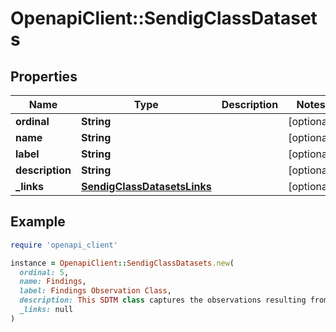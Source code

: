 # OpenapiClient::SendigClassDatasets

## Properties

| Name | Type | Description | Notes |
| ---- | ---- | ----------- | ----- |
| **ordinal** | **String** |  | [optional] |
| **name** | **String** |  | [optional] |
| **label** | **String** |  | [optional] |
| **description** | **String** |  | [optional] |
| **_links** | [**SendigClassDatasetsLinks**](SendigClassDatasetsLinks.md) |  | [optional] |

## Example

```ruby
require 'openapi_client'

instance = OpenapiClient::SendigClassDatasets.new(
  ordinal: 5,
  name: Findings,
  label: Findings Observation Class,
  description: This SDTM class captures the observations resulting from planned evaluations to address specific tests or questions such as laboratory tests, ECG testing, and questions listed on questionnaires. (Source: CDISC Controlled Terminology, GNRLOBSC, C103373, 2018-06-29),
  _links: null
)
```

